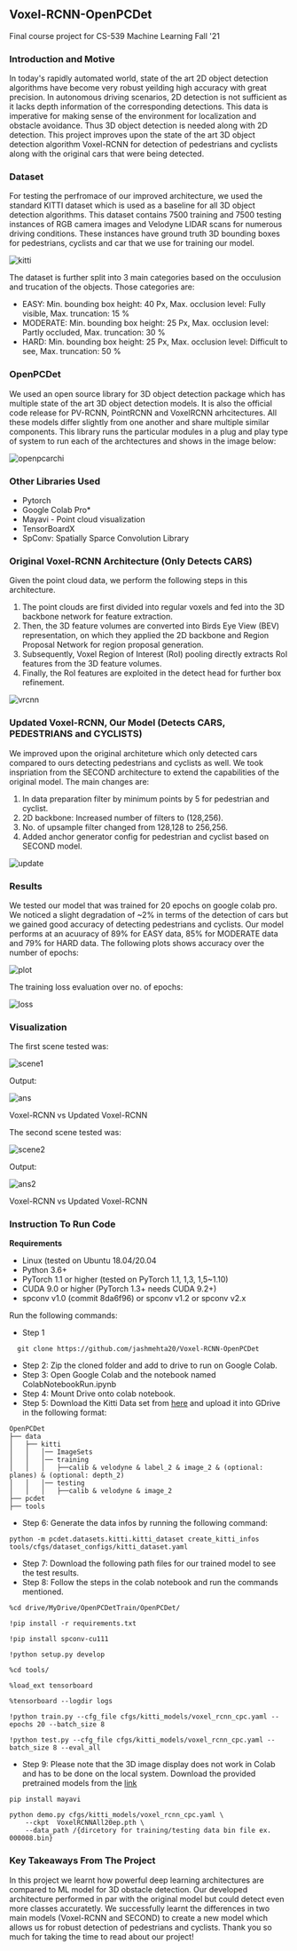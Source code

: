 ## Voxel-RCNN-OpenPCDet
Final course project for CS-539 Machine Learning Fall '21

### Introduction and Motive 

In today's rapidly automated world, state of the art 2D object detection algorithms have become very robust yeilding high accuracy with great precision. In autonomous driving scenarios, 2D detection is not sufficient as it lacks depth information of the corresponding detections. This data is imperative for making sense of the environment for localization and obstacle avoidance. Thus 3D object detection is needed along with 2D detection. This project improves upon the state of the art 3D object detection algorithm Voxel-RCNN for detection of pedestrians and cyclists along with the original cars that were being detected.

### Dataset 
For testing the perfromace of our improved architecture, we used the standard KITTI dataset which is used as a baseline for all 3D object detection algorithms. This dataset contains 7500 training and 7500 testing instances of RGB camera images and Velodyne LIDAR scans for numerous driving conditions. These instances have ground truth 3D bounding boxes for pedestrians, cyclists and car that we use for training our model.

![kitti](/Assets/kitti.jpg)

The dataset is further split into 3 main categories based on the occulusion and trucation of the objects. Those categories are:
- EASY: Min. bounding box height: 40 Px, Max. occlusion level: Fully visible, Max. truncation: 15 %
- MODERATE: Min. bounding box height: 25 Px, Max. occlusion level: Partly occluded, Max. truncation: 30 %
- HARD: Min. bounding box height: 25 Px, Max. occlusion level: Difficult to see, Max. truncation: 50 %

### OpenPCDet
We used an open source library for 3D object detection package which has multiple state of the art 3D object detection models. It is also the official code release for PV-RCNN, PointRCNN and VoxelRCNN arhcitectures. All these models differ slightly from one another and share multiple similar components. This library runs the particular modules in a plug and play type of system to run each of the archtectures and shows in the image below:

![openpcarchi](/Assets/image6.jpg)

### Other Libraries Used
- Pytorch
- Google Colab Pro*
- Mayavi - Point cloud visualization
- TensorBoardX
- SpConv: Spatially Sparce Convolution Library 

### Original Voxel-RCNN Architecture (Only Detects CARS)
Given the point cloud data, we perform the following steps in this architecture. 
1. The point clouds are first divided into regular voxels and fed into the 3D backbone network for feature extraction. 
2. Then, the 3D feature volumes are converted into Birds Eye View (BEV) representation, on which they applied the 2D backbone and Region Proposal Network for region proposal generation. 
3. Subsequently,  Voxel Region of Interest (RoI) pooling directly extracts RoI features from the 3D feature volumes. 
4. Finally, the RoI features are exploited in the detect head for further box refinement.

![vrcnn](/Assets/image4.jpg)

### Updated Voxel-RCNN, Our Model (Detects CARS, PEDESTRIANS and CYCLISTS) 
We improved upon the original architeture which only detected cars compared to ours detecting pedestrians and cyclists as well. We took inspriation from the SECOND architecture to extend the capabilities of the original model. The main changes are: 
1. In data preparation filter by minimum points by 5 for pedestrian and cyclist.
2. 2D backbone: Increased number of filters to (128,256).
3. No. of upsample filter changed from 128,128 to 256,256.
4. Added anchor generator config for pedestrian and cyclist based on SECOND model.

![update](/Assets/image13.jpg)

### Results
We tested our model that was trained for 20 epochs on google colab pro. We noticed a slight degradation of ~2% in terms of the detection of cars but we gained good accuracy of detecting pedestrians and cyclists. Our model performs at an acuuracy of 89% for EASY data, 85% for MODERATE data and 79% for HARD data. The following plots shows accuracy over the number of epochs: 

![plot](/Assets/image12.jpg)

The training loss evaluation over no. of epochs: 

![loss](/Assets/image2.jpg)

### Visualization
The first scene tested was: 

![scene1](/Assets/image10.jpg)

Output:

![ans](/Assets/image1.jpg)

Voxel-RCNN vs Updated Voxel-RCNN

The second scene tested was: 

![scene2](/Assets/image5.jpg)

Output:

![ans2](/Assets/image9.jpg)

Voxel-RCNN vs Updated Voxel-RCNN

### Instruction To Run Code

**Requirements** 
- Linux (tested on Ubuntu 18.04/20.04
- Python 3.6+
- PyTorch 1.1 or higher (tested on PyTorch 1.1, 1,3, 1,5~1.10)
- CUDA 9.0 or higher (PyTorch 1.3+ needs CUDA 9.2+)
- spconv v1.0 (commit 8da6f96) or spconv v1.2 or spconv v2.x

Run the following commands:
- Step 1
```
  git clone https://github.com/jashmehta20/Voxel-RCNN-OpenPCDet
```
- Step 2: Zip the cloned folder and add to drive to run on Google Colab.
- Step 3: Open Google Colab and the notebook named ColabNotebookRun.ipynb
- Step 4: Mount Drive onto colab notebook.
- Step 5: Download the Kitti Data set from [here](http://www.cvlibs.net/datasets/kitti/eval_object.php?obj_benchmark=3d) and upload it into GDrive in the following format:
```
OpenPCDet
├── data
│   ├── kitti
│   │   │── ImageSets
│   │   │── training
│   │   │   ├──calib & velodyne & label_2 & image_2 & (optional: planes) & (optional: depth_2)
│   │   │── testing
│   │   │   ├──calib & velodyne & image_2
├── pcdet
├── tools
```

- Step 6: Generate the data infos by running the following command:
```
python -m pcdet.datasets.kitti.kitti_dataset create_kitti_infos tools/cfgs/dataset_configs/kitti_dataset.yaml
```
- Step 7: Download the following path files for our trained model to see the test results.
- Step 8: Follow the steps in the colab notebook and run the commands mentioned.
```
%cd drive/MyDrive/OpenPCDetTrain/OpenPCDet/
```
```
!pip install -r requirements.txt
```
```
!pip install spconv-cu111
```
```
!python setup.py develop
```
```
%cd tools/
```
```
%load_ext tensorboard
```
```
%tensorboard --logdir logs
```
```
!python train.py --cfg_file cfgs/kitti_models/voxel_rcnn_cpc.yaml --epochs 20 --batch_size 8
```
```
!python test.py --cfg_file cfgs/kitti_models/voxel_rcnn_cpc.yaml --batch_size 8 --eval_all
```

- Step 9: Please note that the 3D image display does not work in Colab and has to be done on the local system.
 Download the provided pretrained models from the [link](https://drive.google.com/drive/folders/14sUfunEwXeD0WIjfeKvoSEJYs87q1xWu?usp=sharing)

```
pip install mayavi
```
```
python demo.py cfgs/kitti_models/voxel_rcnn_cpc.yaml \
    --ckpt  VoxelRCNNAll20ep.pth \
    --data_path /{dircetory for training/testing data bin file ex. 000008.bin}
```

### Key Takeaways From The Project
In this project we learnt how powerful deep learning architectures are compared to ML model for 3D obstacle detection. Our developed architecture performed in par with the original model but could detect even more classes accuratetly. We successfully learnt the differences in two main models (Voxel-RCNN and SECOND) to create a new model which allows us for robust detection of pedestrians and cyclists. Thank you so much for taking the time to read about our project!


